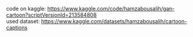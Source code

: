 code on kaggle: https://www.kaggle.com/code/hamzabousalih/gan-cartoon?scriptVersionId=213584808 <br>
used dataset: https://www.kaggle.com/datasets/hamzabousalih/cartoon-captions
